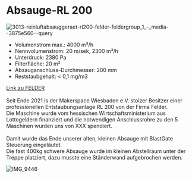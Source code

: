 # Absauge-RL 200
![3013-reinluftabsauggeraet-rl200-felder-feldergroup_1_-_media--3875e560--query](https://user-images.githubusercontent.com/42463588/149331293-7ce102f2-bbdc-48d4-a309-3f767487afd5.png)
<ul>
<li>Volumenstrom max.: 4000 m³/h</li>
<li>Nennvolumenstrom: 20 m/sek, 2300 m³/h</li>
<li>Unterdruck: 2380 Pa</li>
<li>Filterfläche: 20 m²</li>
<li>Absauganschluss-Durchmesser: 200 mm</li>
<li>Reststaubgehalt: < 0,1 mg/m3</li>
</ul>

[Link zu FELDER](https://www.felder-group.com/de-at/produkte/absauggeraete-entstauber-c1963/reinluftabsauggeraet-entstaubungsanlage-performance-line-p144306)
<br><br>
Seit Ende 2021 is der Makerspace Wiesbaden e.V. stolzer Besitzer einer professionellen Entstaubungsanlage RL 200 von der Firma Felder.
<br> 
Die Maschine wurde vom hessischen Wirtschaftsministerium aus Lottogeldern finanziert und die notwendigen Anschlussrohre zu den 5 Maschinen wurden uns von XXX spendiert.
<br><br>
Damit wurde das Ende unserer alten, kleinen Absauge mit BlastGate Steuerung eingeläutet.
<br>
Die fast 400kg schwere Absauge wurde im kleinen Abstellraum unter der Treppe platziert, dazu musste eine Ständerwand aufgebrochen werden.

![IMG_9446](https://user-images.githubusercontent.com/42463588/149338032-6201faf3-45aa-4256-8af1-6e30a7d6d1b6.jpg)
